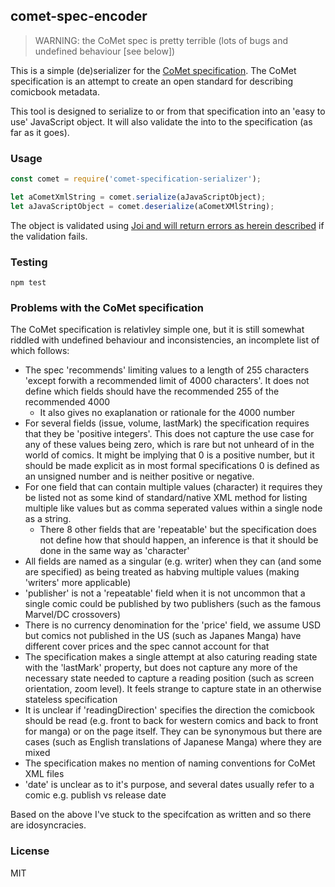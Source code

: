 ## comet-spec-encoder

> WARNING: the CoMet spec is pretty terrible (lots of bugs and undefined behaviour [see below])

This is a simple (de)serializer for the [CoMet specification](http://www.denvog.com/comet/comet-specification/). The CoMet specification is an attempt to create an open standard for describing comicbook metadata.

This tool is designed to serialize to or from that specification into an 'easy to use' JavaScript object. It will also validate the into to the specification (as far as it goes).

### Usage

```javascript
const comet = require('comet-specification-serializer');

let aCometXmlString = comet.serialize(aJavaScriptObject);
let aJavaScriptObject = comet.deserialize(aCometXMlString);
```

The object is validated using [Joi and will return errors as herein described](https://github.com/hapijs/joi) if the validation fails.

### Testing

```
npm test
```

### Problems with the CoMet specification

The CoMet specification is relativley simple one, but it is still somewhat riddled with undefined behaviour and inconsistencies, an incomplete list of which follows:

* The spec 'recommends' limiting values to a length of 255 characters 'except forwith a recommended limit of 4000 characters'. It does not define which fields should have the recommended 255 of the recommended 4000
    * It also gives no exaplanation or rationale for the 4000 number
* For several fields (issue, volume, lastMark) the specification requires that they be 'positive integers'. This does not capture the use case for any of these values being zero, which is rare but not unheard of in the world of comics. It might be implying that 0 is a positive number, but it should be made explicit as in most formal specifications 0 is defined as an unsigned number and is neither positive or negative.
* For one field that can contain multiple values (character) it requires they be listed not as some kind of standard/native XML method for listing multiple like values but as comma seperated values within a single node as a string.
    * There 8 other fields that are 'repeatable' but the specification does not define how that should happen, an inference is that it should be done in the same way as 'character'
* All fields are named as a singular (e.g. writer) when they can (and some are specified) as being treated as habving multiple values (making 'writers' more applicable)
* 'publisher' is not a 'repeatable' field when it is not uncommon that a single comic could be published by two publishers (such as the famous Marvel/DC crossovers)
* There is no currency denomination for the 'price' field, we assume USD but comics not published in the US (such as Japanes Manga) have different cover prices and the spec cannot account for that
* The specification makes a single attempt at also caturing reading state with the 'lastMark' property, but does not capture any more of the necessary state needed to capture a reading position (such as screen orientation, zoom level). It feels strange to capture state in an otherwise stateless specification
* It is unclear if 'readingDirection' specifies the direction the comicbook should be read (e.g. front to back for western comics and back to front for manga) or on the page itself. They can be synonymous but there are cases (such as English translations of Japanese Manga) where they are mixed
* The specification makes no mention of naming conventions for CoMet XML files
* 'date' is unclear as to it's purpose, and several dates usually refer to a comic e.g. publish vs release date 

Based on the above I've stuck to the specifcation as written and so there are idosyncracies.

### License

MIT